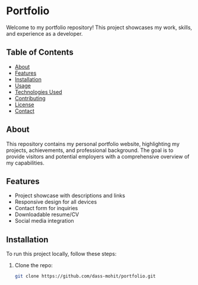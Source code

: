 # Portfolio

Welcome to my portfolio repository! This project showcases my work, skills, and experience as a developer.

## Table of Contents

- [About](#about)
- [Features](#features)
- [Installation](#installation)
- [Usage](#usage)
- [Technologies Used](#technologies-used)
- [Contributing](#contributing)
- [License](#license)
- [Contact](#contact)

## About

This repository contains my personal portfolio website, highlighting my projects, achievements, and professional background. The goal is to provide visitors and potential employers with a comprehensive overview of my capabilities.

## Features

- Project showcase with descriptions and links
- Responsive design for all devices
- Contact form for inquiries
- Downloadable resume/CV
- Social media integration

## Installation

To run this project locally, follow these steps:

1. Clone the repo:
   ```bash
   git clone https://github.com/dass-mohit/portfolio.git

